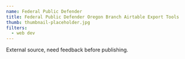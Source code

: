 ```yaml
---
name: Federal Public Defender
title: Federal Public Defender Oregon Branch Airtable Export Tools
thumb: thumbnail-placeholder.jpg
filters:
  - web dev
---
```


External source, need feedback before publishing.
